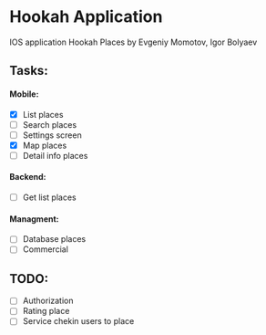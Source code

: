 # Hookah Application
IOS application Hookah Places
by Evgeniy Momotov, Igor Bolyaev

## Tasks:

#### Mobile:

- [X] List places
- [ ] Search places
- [ ] Settings screen
- [X] Map places
- [ ] Detail info places

#### Backend:

- [ ] Get list places

#### Managment:

- [ ] Database places
- [ ] Commercial

## TODO:

- [ ] Authorization
- [ ] Rating place
- [ ] Service chekin users to place
